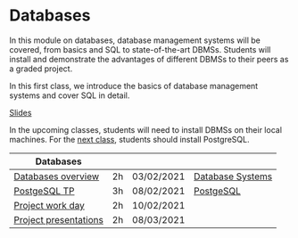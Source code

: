 # Databases

In this module on databases, database management systems will be covered, from basics and SQL to state-of-the-art DBMSs. Students will install and demonstrate the advantages of different DBMSs to their peers as a graded
project.

In this first class, we introduce the basics of database management systems and cover SQL in detail.

[Slides](https://lms.isae.fr/mod/resource/view.php?id=35952)

In the upcoming classes, students will need to install DBMSs on their local machines. For the [next class](3_2_postgres.md), students should install PostgreSQL.

Databases | | | |
--- | --- | --- | ---
[Databases overview](3_1_databases.md) | 2h | 03/02/2021 | [Database Systems](https://github.com/SupaeroDataScience/OBD/tree/master/readings/fntdb07-architecture.pdf)
[PostgeSQL TP](3_2_postgres.md) | 3h | 08/02/2021 | [PostgeSQL](https://www.postgresql.org/docs/manuals/)
[Project work day](3_3_project.md) | 2h | 10/02/2021 |
[Project presentations](3_3_project.md) | 2h | 08/03/2021 |
